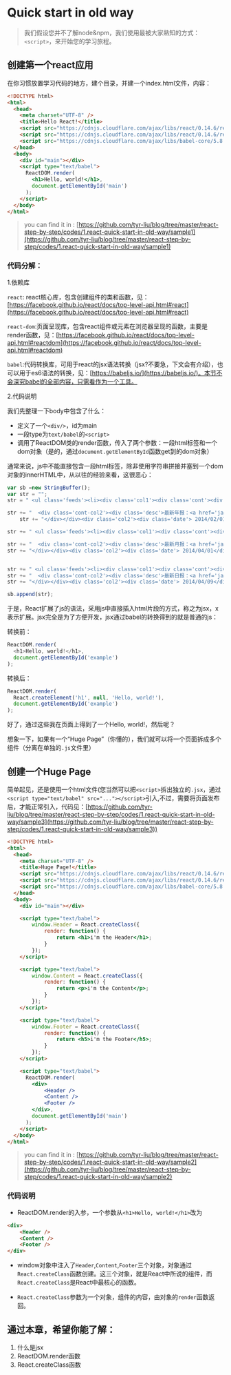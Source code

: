 # Quick start in old way

> 我们假设您并不了解node&npm，我们使用最被大家熟知的方式：`<script>`，来开始您的学习旅程。

## 创建第一个react应用

在你习惯放置学习代码的地方，建个目录，并建一个index.html文件，内容：
``` html
<!DOCTYPE html>
<html>
  <head>
    <meta charset="UTF-8" />
    <title>Hello React!</title>
    <script src="https://cdnjs.cloudflare.com/ajax/libs/react/0.14.6/react.js"></script>
    <script src="https://cdnjs.cloudflare.com/ajax/libs/react/0.14.6/react-dom.js"></script>
    <script src="https://cdnjs.cloudflare.com/ajax/libs/babel-core/5.8.23/browser.min.js"></script>
  </head>
  <body>
    <div id="main"></div>
    <script type="text/babel">
      ReactDOM.render(
        <h1>Hello, world!</h1>,
        document.getElementById('main')
      );
    </script>
  </body>
</html>
```
> you can find it in : [https://github.com/tyr-liu/blog/tree/master/react-step-by-step/codes/1.react-quick-start-in-old-way/sample1](https://github.com/tyr-liu/blog/tree/master/react-step-by-step/codes/1.react-quick-start-in-old-way/sample1)

### 代码分解：
1.依赖库

`react`: react核心库，包含创建组件的类和函数，见：[https://facebook.github.io/react/docs/top-level-api.html#react](https://facebook.github.io/react/docs/top-level-api.html#react)

`react-dom`:页面呈现库，包含react组件或元素在浏览器呈现的函数，主要是render函数，见：[https://facebook.github.io/react/docs/top-level-api.html#reactdom](https://facebook.github.io/react/docs/top-level-api.html#reactdom)

`babel`:代码转换库，可用于react的jsx语法转换（jsx?不要急，下文会有介绍），也可以用于es6语法的转换，见：[https://babeljs.io/](https://babeljs.io/)。本节不会深究babel的全部内容，只需看作为一个工具。

2.代码说明

我们先整理一下body中包含了什么：

- 定义了一个`<div/>`，id为main
- 一段type为`text/babel`的`<script>`
- 调用了ReactDOM类的render函数，传入了两个参数：一段html标签和一个dom对象（是的，通过`document.getElementById`函数get到的dom对象）

通常来说，js中不能直接包含一段html标签，除非使用字符串拼接并塞到一个dom对象的innerHTML中，从以往的经验来看，这很恶心：
``` javascript
var sb =new StringBuffer();
var str = "";
str = " <ul class='feeds'><li><div class='col1'><div class='cont'><div class='cont-col1'><div class='label label-success'><i class='icon-list-alt'></i></div></div> ";

str += "  <div class='cont-col2'><div class='desc'>最新年报：<a href='javascript:;'>2013年"+structName+"健康状况报告&nbsp;&nbsp;&nbsp;&nbsp;<span class='label label-important label-mini'>查看<i class='icon-share-alt'></i></span></a></div></div>";
    str += "</div></div><div class='col2'><div class='date'> 2014/02/01</div></div></li>";//最新年报

str += " <ul class='feeds'><li><div class='col1'><div class='cont'><div class='cont-col1'><div class='label label-success'><i class='icon-list-alt'></i></div></div> ";

str += "  <div class='cont-col2'><div class='desc'>最新月报：<a href='javascript:;'>2014年3月" + structName + "健康状况报告&nbsp;&nbsp;&nbsp;&nbsp;<span class='label label-important label-mini'>查看<i class='icon-share-alt'></i></span></a></div></div>";
str += "</div></div><div class='col2'><div class='date'> 2014/04/01</div></div></li>";//最新月报


str += " <ul class='feeds'><li><div class='col1'><div class='cont'><div class='cont-col1'><div class='label label-success'><i class='icon-list-alt'></i></div></div> ";
str += "  <div class='cont-col2'><div class='desc'>最新日报：<a href='javascript:;'>2014年4月08日" + structName + "健康状况报告&nbsp;&nbsp;&nbsp;&nbsp;<span class='label label-important label-mini'>查看<i class='icon-share-alt'></i></span></a></div></div>";
str += "</div></div><div class='col2'><div class='date'> 2014/04/09</div></div></li></ul>";//最新日报

sb.append(str);
```

于是，React扩展了js的语法，采用js中直接插入html片段的方式，称之为jsx，x表示扩展。jsx完全是为了方便开发，jsx通过babel的转换得到的就是普通的js：

转换前：
``` javascript
ReactDOM.render(
  <h1>Hello, world!</h1>,
  document.getElementById('example')
);
```

转换后：
``` javascript
ReactDOM.render(
  React.createElement('h1', null, 'Hello, world!'),
  document.getElementById('example')
);
```

好了，通过这些我在页面上得到了一个Hello, world!，然后呢？

想象一下，如果有一个“Huge Page”（你懂的），我们就可以将一个页面拆成多个组件（分离在单独的`.js`文件里）

## 创建一个Huge Page

简单起见，还是使用一个html文件(您当然可以把`<script>`拆出独立的`.jsx`，通过`<script type="text/babel" src="..."></script>`引入,不过，需要将页面发布后，才能正常引入，代码见：[https://github.com/tyr-liu/blog/tree/master/react-step-by-step/codes/1.react-quick-start-in-old-way/sample3](https://github.com/tyr-liu/blog/tree/master/react-step-by-step/codes/1.react-quick-start-in-old-way/sample3))

``` html
<!DOCTYPE html>
<html>
  <head>
    <meta charset="UTF-8" />
    <title>Huge Page!</title>
    <script src="https://cdnjs.cloudflare.com/ajax/libs/react/0.14.6/react.js"></script>
    <script src="https://cdnjs.cloudflare.com/ajax/libs/react/0.14.6/react-dom.js"></script>
    <script src="https://cdnjs.cloudflare.com/ajax/libs/babel-core/5.8.23/browser.min.js"></script>
  </head>
  <body>
    <div id="main"></div>

	<script type="text/babel">
		window.Header = React.createClass({
			render: function() {
				return <h1>i'm the Header</h1>;
			}
		});
	</script>

	<script type="text/babel">
		window.Content = React.createClass({
			render: function() {
				return <p>i'm the Content</p>;
			}
		});
	</script>

	<script type="text/babel">
		window.Footer = React.createClass({
			render: function() {
				return <h5>i'm the Footer</h5>;
			}
		});
	</script>

    <script type="text/babel">
      ReactDOM.render(
        <div>
			<Header />
			<Content />
			<Footer />
		</div>,
        document.getElementById('main')
      );
    </script>
  </body>
</html>
```
> you can find it in : [https://github.com/tyr-liu/blog/tree/master/react-step-by-step/codes/1.react-quick-start-in-old-way/sample2](https://github.com/tyr-liu/blog/tree/master/react-step-by-step/codes/1.react-quick-start-in-old-way/sample2)

### 代码说明
-	ReactDOM.render的入参，一个参数从`<h1>Hello, world!</h1>`改为
``` html
<div>
	<Header />
	<Content />
	<Footer />
</div>
```
- window对象中注入了`Header`,`Content`,`Footer`三个对象，对象通过`React.createClass`函数创建。这三个对象，就是React中所说的组件，而`React.createClass`是React中最核心的函数。

- `React.createClass`参数为一个对象，组件的内容，由对象的`render`函数返回。  


## 通过本章，希望你能了解：

1.	什么是jsx
2.	ReactDOM.render函数
3.	React.createClass函数
